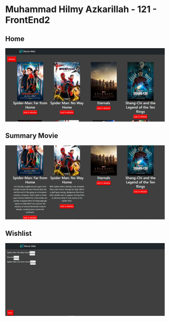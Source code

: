 # Muhammad Hilmy Azkarillah - 121 - FrontEnd2

## Home 
![Home](./img/home.jpg)
## Summary Movie
![Summary](./img/summary.jpg)
## Wishlist
![Wishlist](./img/wishlist.jpg)
